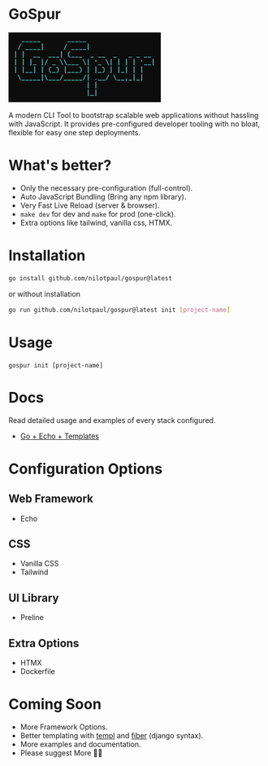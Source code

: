 # GoSpur

<img src="/assets/gospur.png" width="300" alt="GoSpur Logo" />

A modern CLI Tool to bootstrap scalable web applications without hassling with JavaScript. It provides pre-configured developer tooling with no bloat, flexible for easy one step deployments.

# What's better?

- Only the necessary pre-configuration (full-control).
- Auto JavaScript Bundling (Bring any npm library).
- Very Fast Live Reload (server & browser).
- `make dev` for dev and `make` for prod (one-click).
- Extra options like tailwind, vanilla css, HTMX. 


# Installation

```sh
go install github.com/nilotpaul/gospur@latest
```

or without installation

```sh
go run github.com/nilotpaul/gospur@latest init [project-name]
```

# Usage

```
gospur init [project-name]
```

# Docs

Read detailed usage and examples of every stack configured.

- [Go + Echo + Templates](/docs/go-echo-templates.md)

# Configuration Options

## Web Framework  
- Echo  

## CSS  
- Vanilla CSS  
- Tailwind

## UI Library  
- Preline  

## Extra Options  
- HTMX  
- Dockerfile

# Coming Soon

- More Framework Options.
- Better templating with [templ](https://templ.guide) and [fiber](https://docs.gofiber.io) (django syntax).
- More examples and documentation.
- Please suggest More 🙏🏼
